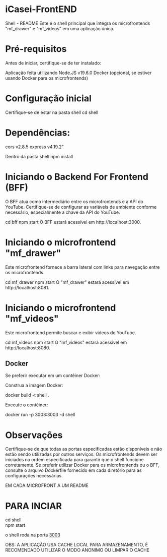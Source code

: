 # iCasei-FrontEND
 
Shell - README
Este é o shell principal que integra os microfrontends "mf_drawer" e "mf_videos" em uma aplicação única.

# Pré-requisitos
Antes de iniciar, certifique-se de ter instalado:

Aplicação feita utilizando Node.JS v19.6.0
Docker (opcional, se estiver usando Docker para os microfrontends)

# Configuração inicial
Certifique-se de estar na pasta shell
cd shell


# Dependências:
cors v2.8.5
express v4.19.2"

Dentro da pasta shell 
npm install


# Iniciando o Backend For Frontend (BFF)

O BFF atua como intermediário entre os microfrontends e a API do YouTube. Certifique-se de configurar as variáveis de ambiente conforme necessário, especialmente a chave da API do YouTube.


cd bff
npm start
O BFF estará acessível em http://localhost:3000.

# Iniciando o microfrontend "mf_drawer"
Este microfrontend fornece a barra lateral com links para navegação entre os microfrontends.


cd mf_drawer
npm start
O "mf_drawer" estará acessível em http://localhost:8081.

# Iniciando o microfrontend "mf_videos"
Este microfrontend permite buscar e exibir vídeos do YouTube.


cd mf_videos
npm start
O "mf_videos" estará acessível em http://localhost:8080.
## Docker

Se preferir executar em um contêiner Docker:

Construa a imagem Docker:

docker build -t shell .

Execute o contêiner:

docker run -p 3003:3003 -d shell

# Observações
Certifique-se de que todas as portas especificadas  estão disponíveis e não estão sendo utilizadas por outros serviços.
Os microfrontends devem ser iniciados na ordem especificada para garantir que o shell funcione corretamente.
Se preferir utilizar Docker para os microfrontends ou o BFF, consulte o arquivo Dockerfile fornecido em cada diretório para as configurações necessárias.

EM CADA MICROFRONT A UM README


# PARA INCIAR 

cd shell  
npm start

o shell roda na porta [3003 ](http://localhost:3003/)


OBS: A APLICAÇÃO USA CACHE LOCAL PARA ARMAZENAMENTO, É RECOMENDADO UTILIZAR O MODO ANONIMO OU LIMPAR O CACHE 